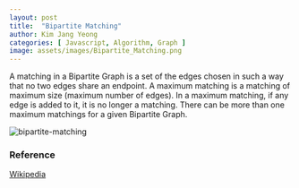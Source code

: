 ```yaml
---
layout: post
title:  "Bipartite Matching"
author: Kim Jang Yeong
categories: [ Javascript, Algorithm, Graph ]
image: assets/images/Bipartite_Matching.png
---
```


A matching in a Bipartite Graph is a set of the edges chosen in such a way that no two edges share an endpoint. A maximum matching is a matching of maximum size (maximum number of edges). In a maximum matching, if any edge is added to it, it is no longer a matching. There can be more than one maximum matchings for a given Bipartite Graph.

![bipartite-matching](https://www.geeksforgeeks.org/wp-content/uploads/maximum_matching1.png)

### Reference
[Wikipedia](https://en.wikipedia.org/wiki/Bipartite_graph)